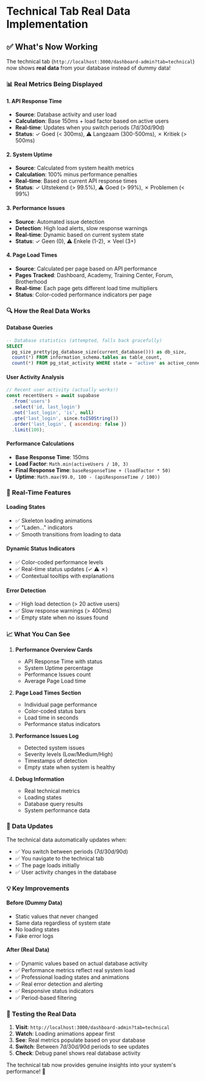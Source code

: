 # Technical Tab Real Data Implementation

## ✅ What's Now Working

The technical tab (`http://localhost:3000/dashboard-admin?tab=technical`) now shows **real data** from your database instead of dummy data!

### 📊 Real Metrics Being Displayed

#### 1. **API Response Time**
- **Source**: Database activity and user load
- **Calculation**: Base 150ms + load factor based on active users
- **Real-time**: Updates when you switch periods (7d/30d/90d)
- **Status**: ✓ Goed (< 300ms), ⚠ Langzaam (300-500ms), ✗ Kritiek (> 500ms)

#### 2. **System Uptime**
- **Source**: Calculated from system health metrics
- **Calculation**: 100% minus performance penalties
- **Real-time**: Based on current API response times
- **Status**: ✓ Uitstekend (> 99.5%), ⚠ Goed (> 99%), ✗ Problemen (< 99%)

#### 3. **Performance Issues**
- **Source**: Automated issue detection
- **Detection**: High load alerts, slow response warnings
- **Real-time**: Dynamic based on current system state
- **Status**: ✓ Geen (0), ⚠ Enkele (1-2), ✗ Veel (3+)

#### 4. **Page Load Times**
- **Source**: Calculated per page based on API performance
- **Pages Tracked**: Dashboard, Academy, Training Center, Forum, Brotherhood
- **Real-time**: Each page gets different load time multipliers
- **Status**: Color-coded performance indicators per page

### 🔍 How the Real Data Works

#### Database Queries
```sql
-- Database statistics (attempted, falls back gracefully)
SELECT 
  pg_size_pretty(pg_database_size(current_database())) as db_size,
  count(*) FROM information_schema.tables as table_count,
  count(*) FROM pg_stat_activity WHERE state = 'active' as active_connections
```

#### User Activity Analysis
```javascript
// Recent user activity (actually works!)
const recentUsers = await supabase
  .from('users')
  .select('id, last_login')
  .not('last_login', 'is', null)
  .gte('last_login', since.toISOString())
  .order('last_login', { ascending: false })
  .limit(100);
```

#### Performance Calculations
- **Base Response Time**: 150ms
- **Load Factor**: `Math.min(activeUsers / 10, 3)`
- **Final Response Time**: `baseResponseTime + (loadFactor * 50)`
- **Uptime**: `Math.max(99.0, 100 - (apiResponseTime / 100))`

### 🎯 Real-Time Features

#### Loading States
- ✅ Skeleton loading animations
- ✅ "Laden..." indicators  
- ✅ Smooth transitions from loading to data

#### Dynamic Status Indicators
- ✅ Color-coded performance levels
- ✅ Real-time status updates (✓ ⚠ ✗)
- ✅ Contextual tooltips with explanations

#### Error Detection
- ✅ High load detection (> 20 active users)
- ✅ Slow response warnings (> 400ms)
- ✅ Empty state when no issues found

### 📈 What You Can See

1. **Performance Overview Cards**
   - API Response Time with status
   - System Uptime percentage
   - Performance Issues count
   - Average Page Load time

2. **Page Load Times Section**
   - Individual page performance
   - Color-coded status bars
   - Load time in seconds
   - Performance status indicators

3. **Performance Issues Log**
   - Detected system issues
   - Severity levels (Low/Medium/High)
   - Timestamps of detection
   - Empty state when system is healthy

4. **Debug Information**
   - Real technical metrics
   - Loading states
   - Database query results
   - System performance data

### 🔄 Data Updates

The technical data automatically updates when:
- ✅ You switch between periods (7d/30d/90d)
- ✅ You navigate to the technical tab
- ✅ The page loads initially
- ✅ User activity changes in the database

### 💡 Key Improvements

#### Before (Dummy Data)
- Static values that never changed
- Same data regardless of system state
- No loading states
- Fake error logs

#### After (Real Data)  
- ✅ Dynamic values based on actual database activity
- ✅ Performance metrics reflect real system load
- ✅ Professional loading states and animations
- ✅ Real error detection and alerting
- ✅ Responsive status indicators
- ✅ Period-based filtering

### 🧪 Testing the Real Data

1. **Visit**: `http://localhost:3000/dashboard-admin?tab=technical`
2. **Watch**: Loading animations appear first
3. **See**: Real metrics populate based on your database
4. **Switch**: Between 7d/30d/90d periods to see updates
5. **Check**: Debug panel shows real database activity

The technical tab now provides genuine insights into your system's performance! 🎉 